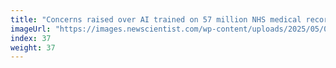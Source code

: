 ```yaml
---
title: "Concerns raised over AI trained on 57 million NHS medical records"
imageUrl: "https://images.newscientist.com/wp-content/uploads/2025/05/07105447/SEI_250200236.jpg?width=788"
index: 37
weight: 37
---
```

